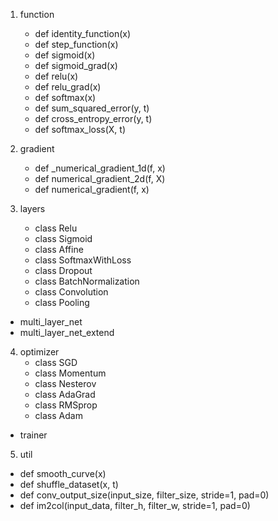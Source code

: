 
1. function   
    * def identity_function(x)    
    * def step_function(x)    
    * def sigmoid(x)    
    * def sigmoid_grad(x)    
    * def relu(x)    
    * def relu_grad(x)    
    * def softmax(x)    
    * def sum_squared_error(y, t)    
    * def cross_entropy_error(y, t)    
    * def softmax_loss(X, t)    

2. gradient   
    * def _numerical_gradient_1d(f, x)
    * def numerical_gradient_2d(f, X)
    * def numerical_gradient(f, x)

3. layers
    * class Relu    
    * class Sigmoid     
    * class Affine     
    * class SoftmaxWithLoss    
    * class Dropout    
    * class BatchNormalization     
    * class Convolution    
    * class Pooling    
* multi_layer_net
* multi_layer_net_extend

4. optimizer    
    * class SGD  
    * class Momentum  
    * class Nesterov  
    * class AdaGrad  
    * class RMSprop  
    * class Adam  
* trainer

5. util  
* def smooth_curve(x)   
* def shuffle_dataset(x, t)   
* def conv_output_size(input_size, filter_size, stride=1, pad=0)   
* def im2col(input_data, filter_h, filter_w, stride=1, pad=0)   
 
